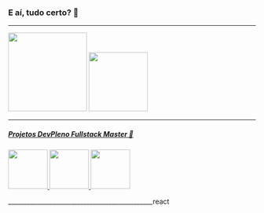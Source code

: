 ### E aí, tudo certo? 🤘
______________________________________________
<div> 
  <img height="160em" src="https://github-readme-stats.vercel.app/api?username=ovinii&show_icons=true&theme=react&include_all_commits=true&count_private=true" />
  <img height="120em" src="https://github-readme-stats.vercel.app/api/top-langs/?username=ovinii&lang_count=7&layout=compact&theme=react" />
</div>

______________________________________________

##### <a href="https://devpleno.com">Projetos DevPleno Fullstack Master 🚀</a><br>

<div>
  <a href="https://github.com/ovinii/tabuada-fsm">
    <img height="80em" src="https://github-readme-stats.vercel.app/api/pin/?username=ovinii&repo=tabuada-fsm&theme=react" >
  </a>
  <a href="https://github.com/ovinii/jobify-fsm">
    <img height="80em" src="https://github-readme-stats.vercel.app/api/pin/?username=ovinii&repo=jobify-fsm&theme=react" >
  </a>
  <a href="https://github.com/ovinii/projeto-crud-fsm">
    <img height="80em" src="https://github-readme-stats.vercel.app/api/pin/?username=ovinii&repo=projeto-crud-fsm&theme=react" >
  </a>
</div>

______________________________________________react